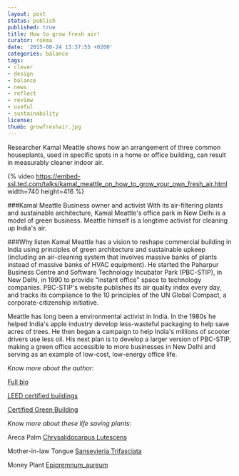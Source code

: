 ```yaml
---
layout: post
status: publish
published: true
title: How to grow fresh air! 
curator: rokma
date: '2015-08-24 13:37:55 +0200'
categories: balance
tags: 
- clever
- design
- balance
- news
- reflect
- review
- useful
- sustainability
license:
thumb: growfreshair.jpg
---
```


Researcher Kamal Meattle shows how an arrangement of three common houseplants, used in specific spots in a home or office building, can result in measurably cleaner indoor air.

{% video https://embed-ssl.ted.com/talks/kamal_meattle_on_how_to_grow_your_own_fresh_air.html width=740 height=416 %}

###Kamal Meattle
Business owner and activist
With its air-filtering plants and sustainable architecture, Kamal Meattle's office park in New Delhi is a model of green business. Meattle himself is a longtime activist for cleaning up India's air.

###Why listen
Kamal Meattle has a vision to reshape commercial building in India using principles of green architecture and sustainable upkeep (including an air-cleaning system that involves massive banks of plants instead of massive banks of HVAC equipment). He started the Paharpur Business Centre and Software Technology Incubator Park (PBC-STIP), in New Delhi, in 1990 to provide "instant office" space to technology companies. PBC-STIP's website publishes its air quality index every day, and tracks its compliance to the 10 principles of the UN Global Compact, a corporate-citizenship initiative.

Meattle has long been a environmental activist in India. In the 1980s he helped India's apple industry develop less-wasteful packaging to help save acres of trees. He then began a campaign to help India's millions of scooter drivers use less oil. His next plan is to develop a larger version of PBC-STIP, making a green office accessible to more businesses in New Delhi and serving as an example of low-cost, low-energy office life.

_Know more about the author:_

[Full bio](http://www.ted.com/speakers/kamal_meattle)

[LEED certified buildings](http://www.usgbc.org/leed)

[Certified Green Building](http://greenspaces.in/greenbuilding.php)


_Know more about these life saving plants:_

Areca Palm [Chrysalidocarpus Lutescens](http://www.plantsrescue.com/chrysalidocarpus-lutescens/)

Mother-in-law Tongue [Sansevieria Trifasciata](http://www.plantsrescue.com/sansevieria-trifasciata-laurentii/)

Money Plant [Epipremnum_aureum](https://en.wikipedia.org/wiki/Epipremnum_aureum)
